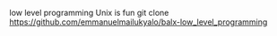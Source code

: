 low level programming
Unix is fun
git clone https://github.com/emmanuelmailukyalo/balx-low_level_programming
